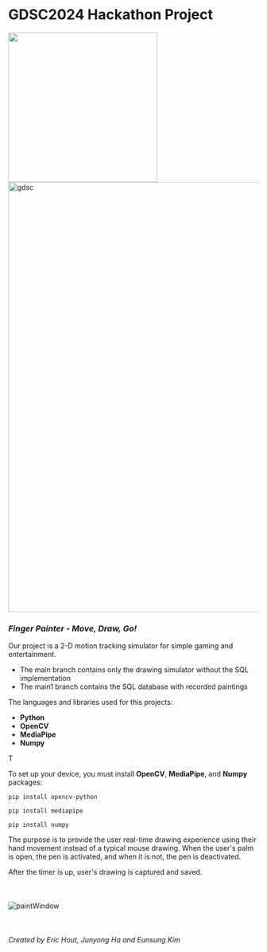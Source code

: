 # GDSC2024 Hackathon Project

<img src="https://res.cloudinary.com/startup-grind/image/upload/c_fill,w_500,h_500,g_center/c_fill,dpr_2.0,f_auto,g_center,q_auto:good/v1/gcs/platform-data-dsc/events/GDSC_Hacks_Stacked-02_fIG7EsH.png" width="300">
<img width="863" alt="gdsc" src="https://github.com/jerpyk/GDSC2024/assets/94061401/edde731b-25c0-4925-860c-97cc705c1ca0">


### *Finger Painter - Move, Draw, Go!*
Our project is a 2-D motion tracking simulator for simple gaming and entertainment.
- The main branch contains only the drawing simulator without the SQL implementation
- The main1 branch contains the SQL database with recorded paintings

The languages and libraries used for this projects:
- **Python**
- **OpenCV**
- **MediaPipe**
- **Numpy**

T

To set up your device, you must install **OpenCV**, **MediaPipe**, and **Numpy** packages:

`pip install opencv-python`

`pip install mediapipe`

`pip install numpy`

The purpose is to provide the user real-time drawing experience using their hand movement instead of a typical mouse drawing. When the user's palm is open, the pen is activated, and when it is not, the pen is deactivated.

After the timer is up, user's drawing is captured and saved.
<br/>
<br/>
<br/>
<br/>
![paintWindow](https://github.com/jerpyk/GDSC2024/assets/127615531/167e1c57-4216-4648-a9b7-19ff93c1b87e)
<br/>
<br/>
<br/>
<br/>
*Created by Eric Hout, Junyong Ha and Eunsung Kim*
